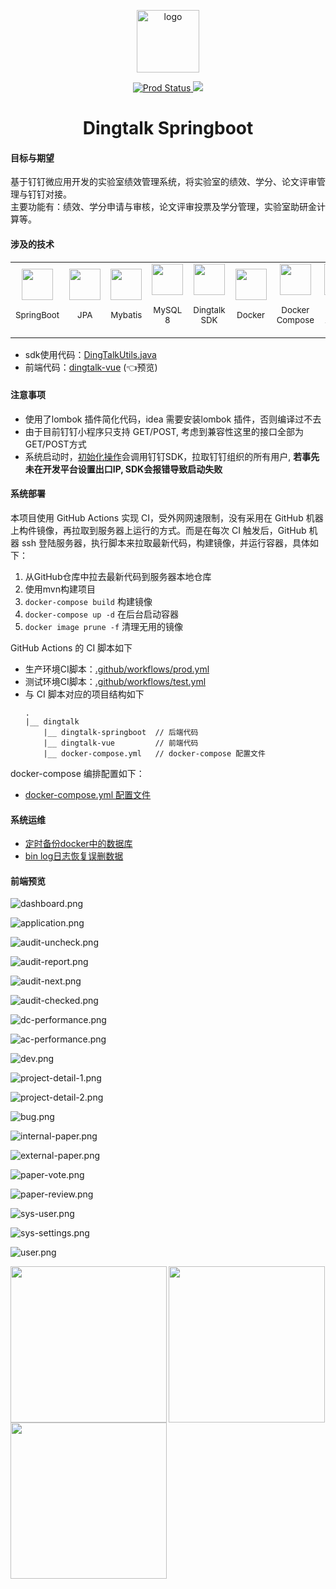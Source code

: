 <p align="center"><img width="100" src="https://i.loli.net/2020/11/12/8pP5y6eHwX1VfLd.png" alt="logo"></p>

<p align="center">
  <a href="https://github.com/zhanyeye/dingtalk-springboot/actions?query=workflow%3AProd">
    <img src="https://github.com/zhanyeye/dingtalk-springboot/workflows/Prod/badge.svg?branch=master" alt="Prod Status">
  </a>
  <a href="https://github.com/zhanyeye/dingtalk-springboot/actions?query=workflow%3ATest">
    <img src="https://github.com/zhanyeye/dingtalk-springboot/workflows/Test/badge.svg?branch=test">
  </a>
</p>

<h1 align="center">Dingtalk Springboot</h1>

#### 目标与期望

基于钉钉微应用开发的实验室绩效管理系统，将实验室的绩效、学分、论文评审管理与钉钉对接。  
主要功能有：绩效、学分申请与审核，论文评审投票及学分管理，实验室助研金计算等。

#### 涉及的技术

<table>
  <tbody>
    <tr>
      <td align="center" valign="middle">
        <a href="https://spring.io/projects/spring-boot" target="_blank">
          <img width="50px" src="https://spring.io/images/spring-initializr-4291cc0115eb104348717b82161a81de.svg">
        </a>
        <p>
          <sub>SpringBoot</sub>
        </p>
      </td>
      <td align="center" valign="middle">
        <a href="https://spring.io/projects/spring-data-jpa#overview" target="_blank">
          <img width="50px" src="https://i.loli.net/2020/11/13/pR8OtwsSacyuDU7.png">
        </a>
        <p>
          <sub>JPA</sub>
        </p>
      </td>
      <td align="center" valign="middle">
        <a href="https://mybatis.org/mybatis-3/" target="_blank">
          <img width="50px" src="https://i.loli.net/2021/01/06/lSeIVLagyb4TFWN.png">
        </a>
        <p>
          <sub>Mybatis</sub>
        </p>
      </td>
      <td align="center" valign="middle">
        <a href="https://dev.mysql.com/downloads/mysql/">
          <img width="50px" src="https://i.loli.net/2020/11/13/GQE3xMAbWd72hVc.png">
        </a>
        <p>
          <sub>MySQL 8</sub>
        </p>
      </td>
      <td align="center" valign="middle">
        <a href="https://ding-doc.dingtalk.com/doc#/faquestions/vzbp02" target="_blank">
          <img width="50px" src="https://i.loli.net/2020/11/13/DVpc9nF2JToQyHg.png">
        </a>
        <p>
          <sub>Dingtalk SDK</sub>
        </p>
      </td>
      <td align="center" valign="middle">
        <a href="https://docs.docker.com/" target="_blank">
          <img width="50px" src="https://i.loli.net/2020/11/13/27eyNzt698aoilM.png">
        </a>
        <p>
          <sub>Docker</sub>
        </p>
      </td>
      <td align="center" valign="middle">
        <a href="https://docs.docker.com/compose/" target="_blank">
          <img width="50px" src="https://i.loli.net/2020/11/13/TcewOXGMWHLiNtE.jpg">
        </a>
        <p>
          <sub>Docker Compose</sub>
        </p>
      </td>
      <td align="center" valign="middle">
        <a href="https://github.com/features/actions" target="_blank">
          <img width="50px" src="https://i.loli.net/2021/01/06/EcsNSzQZl2TPyB6.png">
        </a>
        <p>
          <sub>Github Actions</sub>
        </p>
      </td>
    </tr>
  </tbody>
</table>

+ sdk使用代码：[DingTalkUtils.java](https://github.com/zhanyeye/dingtalk-springboot/blob/master/src/main/java/com/softeng/dingtalk/component/DingTalkUtils.java)
+ 前端代码：[dingtalk-vue](https://github.com/zhanyeye/dingtalk-vue) (👈预览)



#### 注意事项

+ 使用了lombok 插件简化代码，idea 需要安装lombok 插件，否则编译过不去
+ 由于目前钉钉小程序只支持 GET/POST, 考虑到兼容性这里的接口全部为GET/POST方式
+ 系统启动时，[初始化操作](https://github.com/zhanyeye/dingtalk-springboot/blob/9e302075e2e8d55eb3736162066bf4bf203232c9/src/main/java/com/softeng/dingtalk/service/InitSys.java#L20)会调用钉钉SDK，拉取钉钉组织的所有用户, **若事先未在开发平台设置出口IP, SDK会报错导致启动失败**


#### 系统部署
本项目使用 GitHub Actions 实现 CI，受外网网速限制，没有采用在 GitHub 机器上构件镜像，再拉取到服务器上运行的方式。而是在每次 CI 触发后，GitHub 机器 ssh 登陆服务器，执行脚本来拉取最新代码，构建镜像，并运行容器，具体如下：

1. 从GitHub仓库中拉去最新代码到服务器本地仓库
2. 使用mvn构建项目
3. `docker-compose build` 构建镜像
4. `docker-compose up -d` 在后台启动容器
5. `docker image prune -f` 清理无用的镜像 
   
GitHub Actions 的 CI 脚本如下
+ 生产环境CI脚本：[.github/workflows/prod.yml](https://github.com/zhanyeye/dingtalk-springboot/blob/master/.github/workflows/prod.yml)  
+ 测试环境CI脚本：[.github/workflows/test.yml](https://github.com/zhanyeye/dingtalk-springboot/blob/master/.github/workflows/test.yml)  
+ 与 CI 脚本对应的项目结构如下
  ```
  .
  |__ dingtalk
      |__ dingtalk-springboot  // 后端代码
      |__ dingtalk-vue         // 前端代码
      |__ docker-compose.yml   // docker-compose 配置文件
  ```

docker-compose 编排配置如下： 
+ [docker-compose.yml 配置文件](https://github.com/zhanyeye/dingtalk-springboot/wiki/docker_compose.yml)

#### 系统运维
+ [定时备份docker中的数据库](https://www.yuque.com/zhanyeye/devops/gii4pk)
+ [bin log日志恢复误删数据](https://www.cnblogs.com/dslx/p/11578972.html)


#### 前端预览

![dashboard.png](https://i.loli.net/2021/01/11/LaSl2o4r8nNfIce.png)

![application.png](https://i.loli.net/2021/01/11/cR5Is784ijBrGD6.png)

![audit-uncheck.png](https://i.loli.net/2021/01/12/xVZGNgcljkf2EyA.png)

![audit-report.png](https://i.loli.net/2021/01/12/tSKMruUXjiV5Zwo.png)

![audit-next.png](https://i.loli.net/2021/01/12/Xc9RUsIuH7rmYa2.png)

![audit-checked.png](https://i.loli.net/2021/01/12/qtLzCHo8vijuxIf.png)

![dc-performance.png](https://i.loli.net/2021/01/11/FtAC8vXzpsLOd5P.png)

![ac-performance.png](https://i.loli.net/2021/01/11/5feZ8Fq9orXByjW.png)

![dev.png](https://i.loli.net/2021/01/11/dCVWusnbYPhSy6t.png)

![project-detail-1.png](https://i.loli.net/2021/01/11/w8Tr7lUkK1pOaL9.png)

![project-detail-2.png](https://i.loli.net/2021/01/11/UihclBsEJA5wZab.png)

![bug.png](https://i.loli.net/2021/01/11/vDEKX5PjBLq7Vu6.png)

![internal-paper.png](https://i.loli.net/2021/01/11/9DGUjCxaEtwLiXB.png)

![external-paper.png](https://i.loli.net/2021/01/11/q9o5SJebyzXTnxc.png)

![paper-vote.png](https://i.loli.net/2021/01/11/tw93lMKudijVUoC.png)

![paper-review.png](https://i.loli.net/2021/01/11/BOLgIvl83eGtkEp.png)

![sys-user.png](https://i.loli.net/2021/01/12/1m2iSzI7ucEfNOL.png)

![sys-settings.png](https://i.loli.net/2021/01/11/6vDWPdhtonur4Tf.png)

![user.png](https://i.loli.net/2021/01/12/mElirHPOKWTMFfB.png)

<img align="left" width="250" height="auto" src="https://i.loli.net/2020/12/12/j4s6RKzX7JTqyiM.png"/> 
<img align="left" width="250" height="auto" src="https://i.loli.net/2020/12/12/FTiDv3c1HGk5eKM.png"/> 
<img align="center" width="250" height="auto" src="https://i.loli.net/2020/12/12/GqWDFnU4dLmwXa7.png"/> 

